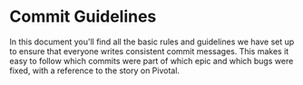 # Commit Guidelines #

In this document you'll find all the basic rules and guidelines we have set up to ensure that everyone writes consistent commit messages. This makes it easy to follow which commits were part of which epic and which bugs were fixed, with a reference to the story on Pivotal.
